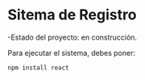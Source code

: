 <h1>Sitema de Registro</h1>
-Estado del proyecto: en construcción.

Para ejecutar el sistema, debes poner:

```npm install react```
